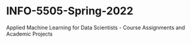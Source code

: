 # INFO-5505-Spring-2022
Applied Machine Learning for Data Scientists - Course Assignments and Academic Projects
